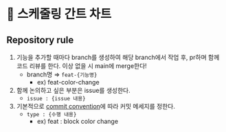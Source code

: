 # 📅 스케줄링 간트 차트

## Repository rule

1. 기능을 추가할 때마다 branch를 생성하여 해당 branch에서 작업 후, pr하며 함께 코드 리뷰를 한다. 이상 없을 시 main에 merge한다!
    - branch명 ⇒ `feat-{기능명}`
        - ex) feat-color-change
2. 함께 논의하고 싶은 부분은 issue를 생성한다.
    - `issue : {issue 내용}`
3. 기본적으로 [commit convention](https://velog.io/@archivvonjang/Git-Commit-Message-Convention)에 따라 커밋 메세지를 정한다.
    - `type : {수행 내용}`
        - ex) feat : block color change
